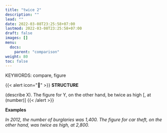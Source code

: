 ```yaml
---
title: "twice 2"
description: ""
lead: ""
date: 2022-03-08T23:25:58+07:00
lastmod: 2022-03-08T23:25:58+07:00
draft: false
images: []
menu:
  docs:
    parent: "comparison"
weight: 80
toc: false
---
```


KEYWORDS: compare, figure

{{< alert icon="🌱" >}}
**STRUCTURE**

(describe X). The figure for Y, on the other hand, be twice as high [, at (number)]
{{< /alert >}}

**Examples**

_In 2012, the number of burglaries was 1,400. The figure for car theft, on the other hand, was twice as high, at 2,800._
